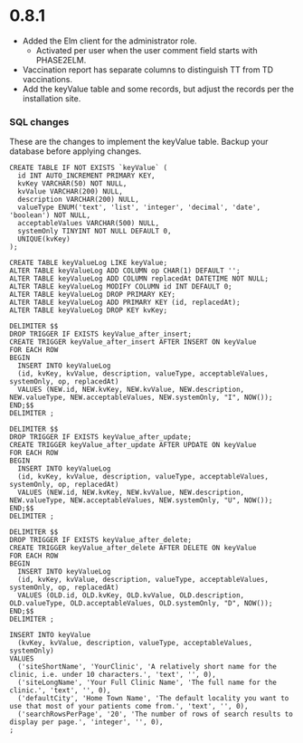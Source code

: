 # 0.8.1

- Added the Elm client for the administrator role.
   - Activated per user when the user comment field starts with PHASE2ELM.
- Vaccination report has separate columns to distinguish TT from TD vaccinations.
- Add the keyValue table and some records, but adjust the records per the installation site.

### SQL changes

These are the changes to implement the keyValue table. Backup your database before applying changes.

```
CREATE TABLE IF NOT EXISTS `keyValue` (
  id INT AUTO_INCREMENT PRIMARY KEY,
  kvKey VARCHAR(50) NOT NULL,
  kvValue VARCHAR(200) NULL,
  description VARCHAR(200) NULL,
  valueType ENUM('text', 'list', 'integer', 'decimal', 'date', 'boolean') NOT NULL,
  acceptableValues VARCHAR(500) NULL,
  systemOnly TINYINT NOT NULL DEFAULT 0,
  UNIQUE(kvKey)
);

CREATE TABLE keyValueLog LIKE keyValue;
ALTER TABLE keyValueLog ADD COLUMN op CHAR(1) DEFAULT '';
ALTER TABLE keyValueLog ADD COLUMN replacedAt DATETIME NOT NULL;
ALTER TABLE keyValueLog MODIFY COLUMN id INT DEFAULT 0;
ALTER TABLE keyValueLog DROP PRIMARY KEY;
ALTER TABLE keyValueLog ADD PRIMARY KEY (id, replacedAt);
ALTER TABLE keyValueLog DROP KEY kvKey;

DELIMITER $$
DROP TRIGGER IF EXISTS keyValue_after_insert;
CREATE TRIGGER keyValue_after_insert AFTER INSERT ON keyValue
FOR EACH ROW
BEGIN
  INSERT INTO keyValueLog
  (id, kvKey, kvValue, description, valueType, acceptableValues, systemOnly, op, replacedAt)
  VALUES (NEW.id, NEW.kvKey, NEW.kvValue, NEW.description, NEW.valueType, NEW.acceptableValues, NEW.systemOnly, "I", NOW());
END;$$
DELIMITER ;

DELIMITER $$
DROP TRIGGER IF EXISTS keyValue_after_update;
CREATE TRIGGER keyValue_after_update AFTER UPDATE ON keyValue
FOR EACH ROW
BEGIN
  INSERT INTO keyValueLog
  (id, kvKey, kvValue, description, valueType, acceptableValues, systemOnly, op, replacedAt)
  VALUES (NEW.id, NEW.kvKey, NEW.kvValue, NEW.description, NEW.valueType, NEW.acceptableValues, NEW.systemOnly, "U", NOW());
END;$$
DELIMITER ;

DELIMITER $$
DROP TRIGGER IF EXISTS keyValue_after_delete;
CREATE TRIGGER keyValue_after_delete AFTER DELETE ON keyValue
FOR EACH ROW
BEGIN
  INSERT INTO keyValueLog
  (id, kvKey, kvValue, description, valueType, acceptableValues, systemOnly, op, replacedAt)
  VALUES (OLD.id, OLD.kvKey, OLD.kvValue, OLD.description, OLD.valueType, OLD.acceptableValues, OLD.systemOnly, "D", NOW());
END;$$
DELIMITER ;

INSERT INTO keyValue
  (kvKey, kvValue, description, valueType, acceptableValues, systemOnly)
VALUES
  ('siteShortName', 'YourClinic', 'A relatively short name for the clinic, i.e. under 10 characters.', 'text', '', 0),
  ('siteLongName', 'Your Full Clinic Name', 'The full name for the clinic.', 'text', '', 0),
  ('defaultCity', 'Home Town Name', 'The default locality you want to use that most of your patients come from.', 'text', '', 0),
  ('searchRowsPerPage', '20', 'The number of rows of search results to display per page.', 'integer', '', 0),
;
```
